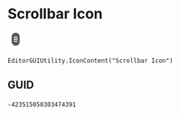 # Scrollbar Icon
![](/img/Scrollbar%20Icon.png)

``` CSharp
EditorGUIUtility.IconContent("Scrollbar Icon")
```
## GUID
```
-423515050303474391
```
